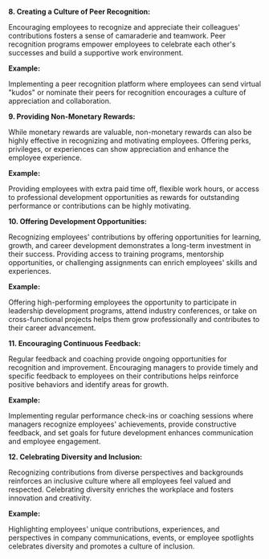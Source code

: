 **8. Creating a Culture of Peer Recognition:** 

Encouraging employees to recognize and appreciate their colleagues' contributions fosters a sense of camaraderie and teamwork. Peer recognition programs empower employees to celebrate each other's successes and build a supportive work environment.

**Example:** 

Implementing a peer recognition platform where employees can send virtual "kudos" or nominate their peers for recognition encourages a culture of appreciation and collaboration.

**9. Providing Non-Monetary Rewards:**

 While monetary rewards are valuable, non-monetary rewards can also be highly effective in recognizing and motivating employees. Offering perks, privileges, or experiences can show appreciation and enhance the employee experience.


 **Example:** 
 
 Providing employees with extra paid time off, flexible work hours, or access to professional development opportunities as rewards for outstanding performance or contributions can be highly motivating.

**10. Offering Development Opportunities:**

 Recognizing employees' contributions by offering opportunities for learning, growth, and career development demonstrates a long-term investment in their success. Providing access to training programs, mentorship opportunities, or challenging assignments can enrich employees' skills and experiences.

**Example:**

 Offering high-performing employees the opportunity to participate in leadership development programs, attend industry conferences, or take on cross-functional projects helps them grow professionally and contributes to their career advancement.

**11. Encouraging Continuous Feedback:** 

Regular feedback and coaching provide ongoing opportunities for recognition and improvement. Encouraging managers to provide timely and specific feedback to employees on their contributions helps reinforce positive behaviors and identify areas for growth.

**Example:** 

Implementing regular performance check-ins or coaching sessions where managers recognize employees' achievements, provide constructive feedback, and set goals for future development enhances communication and employee engagement.

**12. Celebrating Diversity and Inclusion:**

 Recognizing contributions from diverse perspectives and backgrounds reinforces an inclusive culture where all employees feel valued and respected. Celebrating diversity enriches the workplace and fosters innovation and creativity.

**Example:**

 Highlighting employees' unique contributions, experiences, and perspectives in company communications, events, or employee spotlights celebrates diversity and promotes a culture of inclusion.
